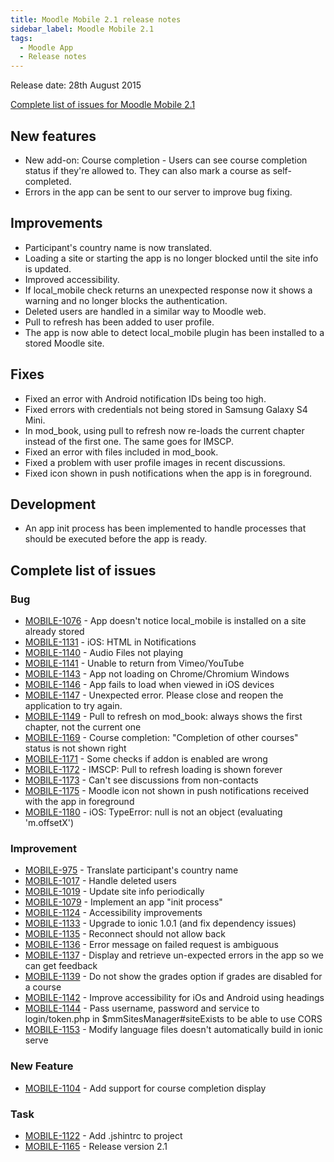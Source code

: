 ```yaml
---
title: Moodle Mobile 2.1 release notes
sidebar_label: Moodle Mobile 2.1
tags:
  - Moodle App
  - Release notes
---
```


Release date: 28th August 2015

[Complete list of issues for Moodle Mobile 2.1](https://moodle.atlassian.net/jira/secure/ReleaseNote.jspa?projectId=10070&version=14666)

## New features

- New add-on: Course completion - Users can see course completion status if they're allowed to. They can also mark a course as self-completed.
- Errors in the app can be sent to our server to improve bug fixing.

## Improvements

- Participant's country name is now translated.
- Loading a site or starting the app is no longer blocked until the site info is updated.
- Improved accessibility.
- If local_mobile check returns an unexpected response now it shows a warning and no longer blocks the authentication.
- Deleted users are handled in a similar way to Moodle web.
- Pull to refresh has been added to user profile.
- The app is now able to detect local_mobile plugin has been installed to a stored Moodle site.

## Fixes

- Fixed an error with Android notification IDs being too high.
- Fixed errors with credentials not being stored in Samsung Galaxy S4 Mini.
- In mod_book, using pull to refresh now re-loads the current chapter instead of the first one. The same goes for IMSCP.
- Fixed an error with files included in mod_book.
- Fixed a problem with user profile images in recent discussions.
- Fixed icon shown in push notifications when the app is in foreground.

## Development

- An app init process has been implemented to handle processes that should be executed before the app is ready.

## Complete list of issues

### Bug

- [MOBILE-1076](https://moodle.atlassian.net/browse/MOBILE-1076) - App doesn't notice local_mobile is installed on a site already stored
- [MOBILE-1131](https://moodle.atlassian.net/browse/MOBILE-1131) - iOS: HTML in Notifications
- [MOBILE-1140](https://moodle.atlassian.net/browse/MOBILE-1140) - Audio Files not playing
- [MOBILE-1141](https://moodle.atlassian.net/browse/MOBILE-1141) - Unable to return from Vimeo/YouTube
- [MOBILE-1143](https://moodle.atlassian.net/browse/MOBILE-1143) - App not loading on Chrome/Chromium Windows
- [MOBILE-1146](https://moodle.atlassian.net/browse/MOBILE-1146) - App fails to load when viewed in iOS devices
- [MOBILE-1147](https://moodle.atlassian.net/browse/MOBILE-1147) - Unexpected error. Please close and reopen the application to try again.
- [MOBILE-1149](https://moodle.atlassian.net/browse/MOBILE-1149) - Pull to refresh on mod_book: always shows the first chapter, not the current one
- [MOBILE-1169](https://moodle.atlassian.net/browse/MOBILE-1169) - Course completion: "Completion of other courses" status is not shown right
- [MOBILE-1171](https://moodle.atlassian.net/browse/MOBILE-1171) - Some checks if addon is enabled are wrong
- [MOBILE-1172](https://moodle.atlassian.net/browse/MOBILE-1172) - IMSCP: Pull to refresh loading is shown forever
- [MOBILE-1173](https://moodle.atlassian.net/browse/MOBILE-1173) - Can't see discussions from non-contacts
- [MOBILE-1175](https://moodle.atlassian.net/browse/MOBILE-1175) - Moodle icon not shown in push notifications received with the app in foreground
- [MOBILE-1180](https://moodle.atlassian.net/browse/MOBILE-1180) - iOS: TypeError: null is not an object (evaluating 'm.offsetX')

### Improvement

- [MOBILE-975](https://moodle.atlassian.net/browse/MOBILE-975) - Translate participant's country name
- [MOBILE-1017](https://moodle.atlassian.net/browse/MOBILE-1017) - Handle deleted users
- [MOBILE-1019](https://moodle.atlassian.net/browse/MOBILE-1019) - Update site info periodically
- [MOBILE-1079](https://moodle.atlassian.net/browse/MOBILE-1079) - Implement an app "init process"
- [MOBILE-1124](https://moodle.atlassian.net/browse/MOBILE-1124) - Accessibility improvements
- [MOBILE-1133](https://moodle.atlassian.net/browse/MOBILE-1133) - Upgrade to ionic 1.0.1 (and fix dependency issues)
- [MOBILE-1135](https://moodle.atlassian.net/browse/MOBILE-1135) - Reconnect should not allow back
- [MOBILE-1136](https://moodle.atlassian.net/browse/MOBILE-1136) - Error message on failed request is ambiguous
- [MOBILE-1137](https://moodle.atlassian.net/browse/MOBILE-1137) - Display and retrieve un-expected errors in the app so we can get feedback
- [MOBILE-1139](https://moodle.atlassian.net/browse/MOBILE-1139) - Do not show the grades option if grades are disabled for a course
- [MOBILE-1142](https://moodle.atlassian.net/browse/MOBILE-1142) - Improve accessibility for iOs and Android using headings
- [MOBILE-1144](https://moodle.atlassian.net/browse/MOBILE-1144) - Pass username, password and service to login/token.php in $mmSitesManager#siteExists to be able to use CORS
- [MOBILE-1153](https://moodle.atlassian.net/browse/MOBILE-1153) - Modify language files doesn't automatically build in ionic serve

### New Feature

- [MOBILE-1104](https://moodle.atlassian.net/browse/MOBILE-1104) - Add support for course completion display

### Task

- [MOBILE-1122](https://moodle.atlassian.net/browse/MOBILE-1122) - Add .jshintrc to project
- [MOBILE-1165](https://moodle.atlassian.net/browse/MOBILE-1165) - Release version 2.1
